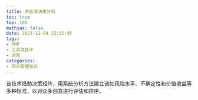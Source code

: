 ```yaml
---
title: 多标准决策分析
toc: true
top: 100
mathjax: false
date: 2021-12-04 22:31:45
tags:
- PMP
- 工具与技术
- 决策
categories:
- 项目管理知识
---
```

该技术借助决策矩阵，用系统分析方法建立诸如风险水平、不确定性和价值收益等多种标准，以对众多创意进行评估和排序。
